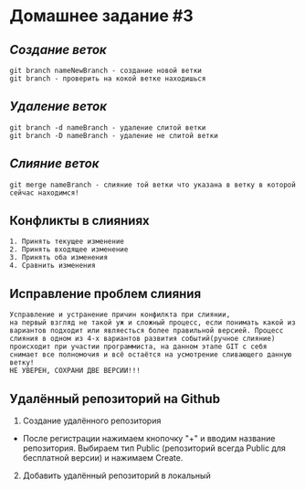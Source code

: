 # Домашнее задание #3

## *Создание веток*
    git branch nameNewBranch - создание новой ветки 
    git branch - проверить на кокой ветке находишься

 ## *Удаление веток*
    git branch -d nameBranch - удаление слитой ветки
    git branch -D nameBranch - удаление не слитой ветки

## *Слияние веток*
    git merge nameBranch - слияние той ветки что указана в ветку в которой сейчас находимся!

## Конфликты в слияниях
    1. Принять текущее изменение
    2. Принять входящее изменение 
    3. Принять оба изменения
    4. Сравнить изменения

## Исправление проблем слияния
    Усправление и устранение причин конфилкта при слиянии, 
    на первый взгляд не такой уж и сложный процесс, если понимать какой из вариантов подходит или являесться более правильной версией. Процесс слияния в одном из 4-х вариантов развития событий(ручное слияние) происходит при участии программиста, на данном этапе GIT с себя снимает все полномочия и всё остаётся на усмотрение сливающего данную ветку! 
    НЕ УВЕРЕН, СОХРАНИ ДВЕ ВЕРСИИ!!!

## Удалённый репозиторий на Github

1. Создание удалённого репозитория
* После регистрации нажимаем кнопочку "+" и вводим название репозитория. Выбираем тип Public (репозиторий всегда Public для бесплатной версии) и нажимаем Create.

2. Добавить удалённый репозиторий в локальный